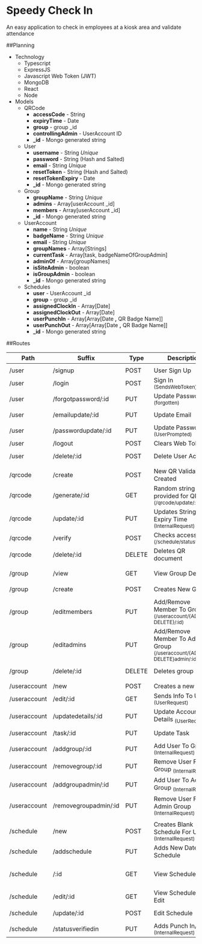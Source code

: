 # Speedy Check In

An easy application to check in employees at a kiosk area and validate attendance

##Planning
* Technology
    * Typescript
    * ExpressJS
    * Javascript Web Token (JWT)
    * MongoDB
    * React
    * Node
* Models
    * QRCode
        * **accessCode** - String
        * **expiryTime** - Date
        * **group** - group _id
        * **controllingAdmin** - UserAccount ID 
        * **_id** - Mongo generated string
    * User
        * **username** - String *Unique*
        * **password** - String (Hash and Salted)
        * **email** - String *Unique*
        * **resetToken** - String (Hash and Salted)
        * **resetTokenExpiry** - Date
        * **_id** - Mongo generated string
    * Group
        * **groupName** - String *Unique*
        * **admins** - Array[userAccount _id]
        * **members** - Array[userAccount _id]
        * **_id** - Mongo generated string
    * UserAccount
        * **name** - String *Unique*
        * **badgeName** - String *Unique*
        * **email** - String *Unique*
        * **groupNames** - Array[Strings]
        * **currentTask** - Array[task, badgeNameOfGroupAdmin]
        * **adminOf** - Array[groupNames]
        * **isSiteAdmin** - boolean
        * **isGroupAdmin** - boolean
        * **_id** - Mongo generated string
    * Schedules
        * **user** - UserAccount _id
        * **group** - group _id
        * **assignedClockIn** - Array[Date]
        * **assignedClockOut** - Array[Date]
        * **userPunchIn** - Array[Array[Date **,** QR Badge Name]]
        * **userPunchOut** - Array[Array[Date **,** QR Badge Name]]
        * **_id** - Mongo generated string

##Routes
<!-- Index <sub> /items(GET) | New <sub> /items/new(POST) | Destroy <sub> /items/:id(DELETE) | Update <sub> /items/:id(PUT) | Edit <sub> /items/:id/edit(GET) | Show <sub> /items/:id(GET) -->
|Path | Suffix | Type | Description | Headers | 
| ----------- | ----------- | ----------- | ----------- |  ----------- |
|  |  |  |  |  |
| /user | /signup | POST | User Sign Up | N/A |
| /user | /login | POST | Sign In <sub>(SendsWebToken)</sub> | N/A |
| /user | /forgotpassword/:id | PUT | Update Password <sub>(forgotten)</sub> |  expiryToken |
| /user | /emailupdate/:id | PUT | Update Email | userToken <sub>(IncludePassword)</sub> |
| /user | /passwordupdate/:id | PUT | Update Password <sub>(UserPrompted)</sub> | userToken <sub>(IncludePassword)</sub> |
| /user | /logout | POST | Clears Web Token | N/A  |
| /user | /delete/:id | POST | Delete User Account | userToken <sub>(isSiteAdmin)</sub> |
|  |  |  |  |  |
| /qrcode | /create | POST | New QR Validation Created | userToken <sub>(AdminOfGroup)</sub>  |
| /qrcode | /generate/:id | GET | Random string provided for QR <sub>(/qrcode/update/:id)</sub> |  userToken <sub>(AdminOfGroup)</sub>|
| /qrcode | /update/:id | PUT | Updates String && Expiry Time  <sub>(InternalRequest)</sub>|  userToken <sub>(SpecificOwner)</sub> |
| /qrcode | /verify | POST | Checks accessCode <sub>(/schedule/statusverified)</sub> |  userToken |
| /qrcode | /delete/:id | DELETE | Deletes QR document  |  userToken <sub>(SpecificOwner)</sub> |
|  |  |  |  |  |
| /group | /view | GET |  View Group Details |  userToken <sub>(isGroupAdmin)</sub> |
| /group | /create | POST |  Creates New Group  |  userToken <sub>(isGroupAdmin)</sub> |
| /group | /editmembers | PUT | Add/Remove Member To Group <sub>(/useraccount/{ADD-DELETE}/:id)</sub>  |  userToken <sub>(isGroupAdmin)</sub> |
| /group | /editadmins | PUT | Add/Remove Member To Admin Group <sub>(/useraccount/{ADD-DELETE}admin/:id)</sub>  |  userToken <sub>(isGroupAdmin)</sub> |
| /group | /delete/:id | DELETE | Deletes group |  userToken <sub>(isGroupAdmin)</sub> |
|  |  |  |  |  |
| /useraccount | /new | POST | Creates a new user |  N/A |
| /useraccount | /edit/:id | GET | Sends Info To Update <sub>(UserRequest)</sub> |  userToken |
| /useraccount | /updatedetails/:id | PUT | Update Account Details <sub>(UserRequest)</sub> |  userToken |
| /useraccount | /task/:id | PUT | Update Task |  userToken <sub>{AdminOfGroup}</sub> |
| /useraccount | /addgroup/:id | PUT | Add User To Group <sub>(InternalRequest)</sub> | N/A |
| /useraccount | /removegroup/:id | PUT | Remove User From Group <sub>(InternalRequest)</sub> | N/A |
| /useraccount | /addgroupadmin/:id | PUT | Add User To Admin Group <sub>(InternalRequest)</sub> | N/A |
| /useraccount | /removegroupadmin/:id | PUT | Remove User From Admin Group <sub>(InternalRequest)</sub> | N/A |
|  |  |  |  |  |
| /schedule | /new | POST | Creates Blank Schedule For User <sub>(InternalRequest)</sub> |  N/A |
| /schedule | /addschedule | PUT | Adds New Dates To Schedule |  userToken <sub>(AdminOfGroup)</sub> |
| /schedule | /:id | GET | View Schedule |  userToken <sub>(ScheduleAdminGroup-AdminOfGroup-SpecifiedUser)<sub> |
| /schedule | /edit/:id | GET | View Schedule To Edit |  userToken <sub>(ScheduleAdminGroup)<sub> |
| /schedule | /update/:id | POST | Edit Schedule |  userToken <sub>(ScheduleAdminGroup)<sub> |
| /schedule | /statusverifiedin | PUT | Adds Punch In/Out <sub>(InternalRequest)<sub>  |  N/A |


